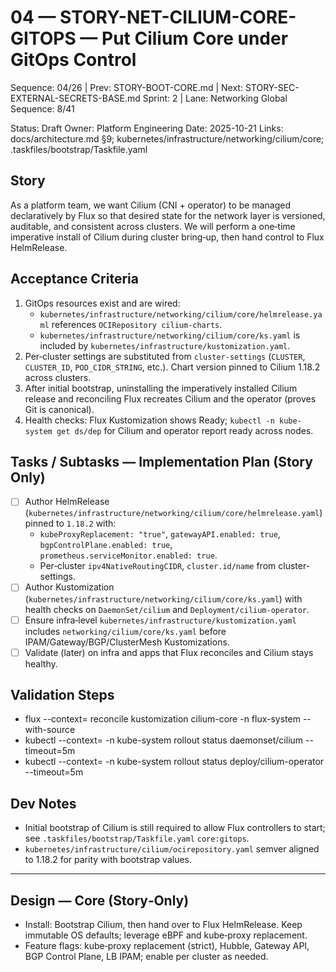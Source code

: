 # 04 — STORY-NET-CILIUM-CORE-GITOPS — Put Cilium Core under GitOps Control

Sequence: 04/26 | Prev: STORY-BOOT-CORE.md | Next: STORY-SEC-EXTERNAL-SECRETS-BASE.md
Sprint: 2 | Lane: Networking
Global Sequence: 8/41

Status: Draft
Owner: Platform Engineering
Date: 2025-10-21
Links: docs/architecture.md §9; kubernetes/infrastructure/networking/cilium/core; .taskfiles/bootstrap/Taskfile.yaml

## Story
As a platform team, we want Cilium (CNI + operator) to be managed declaratively by Flux so that desired state for the network layer is versioned, auditable, and consistent across clusters. We will perform a one‑time imperative install of Cilium during cluster bring‑up, then hand control to Flux HelmRelease.

## Acceptance Criteria
1) GitOps resources exist and are wired:
   - `kubernetes/infrastructure/networking/cilium/core/helmrelease.yaml` references `OCIRepository cilium-charts`.
   - `kubernetes/infrastructure/networking/cilium/core/ks.yaml` is included by `kubernetes/infrastructure/kustomization.yaml`.
2) Per‑cluster settings are substituted from `cluster-settings` (`CLUSTER`, `CLUSTER_ID`, `POD_CIDR_STRING`, etc.). Chart version pinned to Cilium 1.18.2 across clusters.
3) After initial bootstrap, uninstalling the imperatively installed Cilium release and reconciling Flux recreates Cilium and the operator (proves Git is canonical).
4) Health checks: Flux Kustomization shows Ready; `kubectl -n kube-system get ds/dep` for Cilium and operator report ready across nodes.

## Tasks / Subtasks — Implementation Plan (Story Only)
- [ ] Author HelmRelease (`kubernetes/infrastructure/networking/cilium/core/helmrelease.yaml`) pinned to `1.18.2` with:
  - `kubeProxyReplacement: "true"`, `gatewayAPI.enabled: true`, `bgpControlPlane.enabled: true`, `prometheus.serviceMonitor.enabled: true`.
  - Per‑cluster `ipv4NativeRoutingCIDR`, `cluster.id/name` from cluster-settings.
- [ ] Author Kustomization (`kubernetes/infrastructure/networking/cilium/core/ks.yaml`) with health checks on `DaemonSet/cilium` and `Deployment/cilium-operator`.
- [ ] Ensure infra‑level `kubernetes/infrastructure/kustomization.yaml` includes `networking/cilium/core/ks.yaml` before IPAM/Gateway/BGP/ClusterMesh Kustomizations.
- [ ] Validate (later) on infra and apps that Flux reconciles and Cilium stays healthy.

## Validation Steps
- flux --context=<ctx> reconcile kustomization cilium-core -n flux-system --with-source
- kubectl --context=<ctx> -n kube-system rollout status daemonset/cilium --timeout=5m
- kubectl --context=<ctx> -n kube-system rollout status deploy/cilium-operator --timeout=5m

## Dev Notes
- Initial bootstrap of Cilium is still required to allow Flux controllers to start; see `.taskfiles/bootstrap/Taskfile.yaml` `core:gitops`.
- `kubernetes/infrastructure/cilium/ocirepository.yaml` semver aligned to 1.18.2 for parity with bootstrap values.

---

## Design — Core (Story‑Only)

- Install: Bootstrap Cilium, then hand over to Flux HelmRelease. Keep immutable OS defaults; leverage eBPF and kube‑proxy replacement.
- Feature flags: kube‑proxy replacement (strict), Hubble, Gateway API, BGP Control Plane, LB IPAM; enable per cluster as needed.
